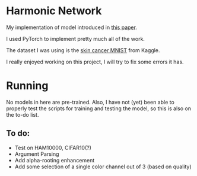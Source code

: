 # Harmonic Network

My implementation of model introduced in [this paper](https://arxiv.org/abs/1812.03205v1).

I used PyTorch to implement pretty much all of the work.

The dataset I was using is the [skin cancer MNIST](https://www.kaggle.com/kmader/skin-cancer-mnist-ham10000) from Kaggle.

I really enjoyed working on this project, I will try to fix some errors it has.

# Running

No models in here are pre-trained. Also, I have not (yet) been able to properly test the scripts for training and testing the model, so this is also on the to-do list.

## To do:

* Test on HAM10000, CIFAR10(?)
* Argument Parsing
* Add alpha-rooting enhancement
* Add some selection of a single color channel out of 3 (based on quality)
